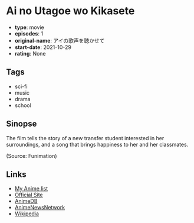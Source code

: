 # Ai no Utagoe wo Kikasete

-   **type**: movie
-   **episodes**: 1
-   **original-name**: アイの歌声を聴かせて
-   **start-date**: 2021-10-29
-   **rating**: None

## Tags

-   sci-fi
-   music
-   drama
-   school

## Sinopse

The film tells the story of a new transfer student interested in her surroundings, and a song that brings happiness to her and her classmates.

(Source: Funimation)

## Links

-   [My Anime list](https://myanimelist.net/anime/42847/Ai_no_Utagoe_wo_Kikasete)
-   [Official Site](https://ainouta.jp/)
-   [AnimeDB](http://anidb.info/perl-bin/animedb.pl?show=anime&aid=15722)
-   [AnimeNewsNetwork](http://www.animenewsnetwork.com/encyclopedia/anime.php?id=24142)
-   [Wikipedia](https://en.wikipedia.org/wiki/Sing_a_Bit_of_Harmony)
